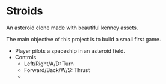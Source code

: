 # Stroids

An asteroid clone made with beautiful kenney assets.

The main objective of this project is to build a small first game.

- Player pilots a spaceship in an asteroid field.
- Controls
  - Left/Right/A/D: Turn
  - Forward/Back/W/S: Thrust
  - 